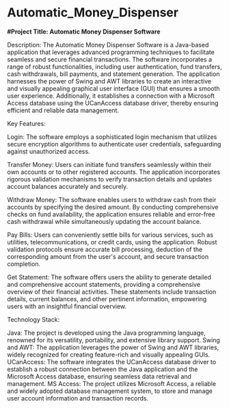 # Automatic_Money_Dispenser


**#Project Title: Automatic Money Dispenser Software**

Description:
The Automatic Money Dispenser Software is a Java-based application that leverages advanced programming techniques to facilitate seamless and secure financial transactions. The software incorporates a range of robust functionalities, including user authentication, fund transfers, cash withdrawals, bill payments, and statement generation. The application harnesses the power of Swing and AWT libraries to create an interactive and visually appealing graphical user interface (GUI) that ensures a smooth user experience. Additionally, it establishes a connection with a Microsoft Access database using the UCanAccess database driver, thereby ensuring efficient and reliable data management.

Key Features:

Login: The software employs a sophisticated login mechanism that utilizes secure encryption algorithms to authenticate user credentials, safeguarding against unauthorized access.

Transfer Money: Users can initiate fund transfers seamlessly within their own accounts or to other registered accounts. The application incorporates rigorous validation mechanisms to verify transaction details and updates account balances accurately and securely.

Withdraw Money: The software enables users to withdraw cash from their accounts by specifying the desired amount. By conducting comprehensive checks on fund availability, the application ensures reliable and error-free cash withdrawal while simultaneously updating the account balance.

Pay Bills: Users can conveniently settle bills for various services, such as utilities, telecommunications, or credit cards, using the application. Robust validation protocols ensure accurate bill processing, deduction of the corresponding amount from the user's account, and secure transaction completion.

Get Statement: The software offers users the ability to generate detailed and comprehensive account statements, providing a comprehensive overview of their financial activities. These statements include transaction details, current balances, and other pertinent information, empowering users with an insightful financial overview.

Technology Stack:

Java: The project is developed using the Java programming language, renowned for its versatility, portability, and extensive library support.
Swing and AWT: The application leverages the power of Swing and AWT libraries, widely recognized for creating feature-rich and visually appealing GUIs.
UCanAccess: The software integrates the UCanAccess database driver to establish a robust connection between the Java application and the Microsoft Access database, ensuring seamless data retrieval and management.
MS Access: The project utilizes Microsoft Access, a reliable and widely adopted database management system, to store and manage user account information and transaction records.
